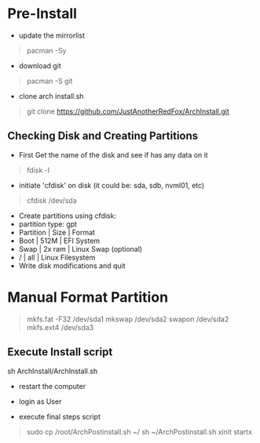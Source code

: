 # Pre-Install
- update the mirrorlist
> pacman -Sy

- download git
> pacman -S git

- clone arch install.sh
> git clone https://github.com/JustAnotherRedFox/ArchInstall.git

## Checking Disk and Creating Partitions
- First Get the name of the disk and see if has any data on it
> fdisk -l

- initiate 'cfdisk' on disk (it could be: sda, sdb, nvml01, etc)
> cfdisk /dev/sda

- Create partitions using cfdisk:
- partition type: gpt
- Partition   |  Size  |  Format
- Boot        | 512M   | EFI System
- Swap        | 2x ram | Linux Swap (optional)
- /           | all    | Linux Filesystem
- Write disk modifications and quit
  
# Manual Format Partition 
> mkfs.fat -F32 /dev/sda1
> mkswap /dev/sda2
> swapon /dev/sda2
> mkfs.ext4 /dev/sda3

## Execute Install script
sh ArchInstall/ArchInstall.sh

- restart the computer
- login as User

- execute final steps script
> sudo cp /root/ArchPostinstall.sh ~/
> sh ~/ArchPostinstall.sh
> xinit
> startx

